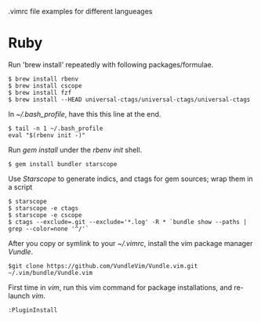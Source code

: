 .vimrc file examples for different langueages

# Ruby

Run 'brew install' repeatedly with following packages/formulae.
```
$ brew install rbenv
$ brew install cscope
$ brew install fzf
$ brew install --HEAD universal-ctags/universal-ctags/universal-ctags

```

In *~/.bash_profile*, have this this line at the end.
```
$ tail -n 1 ~/.bash_profile
eval "$(rbenv init -)"
```

Run *gem install* under the *rbenv init* shell.
```
$ gem install bundler starscope
```

Use *Starscope* to generate indics, and ctags for gem sources; wrap them in a script
```
$ starscope
$ starscope -e ctags
$ starscope -e cscope
$ ctags --exclude=.git --exclude='*.log' -R * `bundle show --paths | grep --color=none '^/'`
```

After you copy or symlink to your *~/.vimrc*, install the vim package manager *Vundle*.
```
$git clone https://github.com/VundleVim/Vundle.vim.git ~/.vim/bundle/Vundle.vim
```

First time in *vim*, run this vim command for package installations, and re-launch *vim*.
```
:PluginInstall
```
